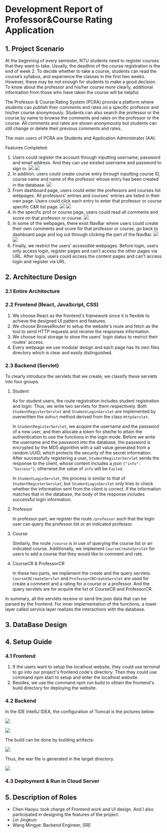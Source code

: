 # Development Report of Professor&Course Rating Application

## 1. Project Scenario

At the beginning of every semester, NTU students need to register courses that they want to take. Usually, the deadline of the course registration is the end of week 2. To decide whether to take a course, students can read the course’s syllabus, and experience the classes in the first two weeks. However, these may be not enough for students to make a good decision. To know about the professor and his/her course more clearly, additional information from those who have taken the course will be helpful.

The Professor & Course Rating System (PCRA) provide a platform where students can publish their comments and rates on a specific professor and his/her course anonymously. Students can also search the professor or the course by name to browse the comments and rates on the professor or the course. All comments and rates are shown anonymously but students can still change or delete their previous comments and rates.

The main users of PCRA are Students and Application Administrator (AA).

Features Completed:

1. Users could register the account through inputting username, password and email address. And they can use existed username and password to sign in.
![](Report_image/register.png)
![](Report_image/login.png)
2. In addition, users could create course entry through inputting course ID, course name and name of the professor whose entry has been created in the database.
![](Report_image/createCourse.png)
3. From dashboard page, users could enter the professors and courses list webpages. All professors' entries and courses' entries are listed in their own page. Users could click each entry to enter that professor or course specific C&R list page.
![](Report_image/proflist.png)
![](Report_image/courselist.png)
4. In the specific prof or course page, users could read all comments and score on that professor or course.
![](Report_image/CR.png)
5. In some of the webpages, there exist NavBar where users could create their own comments and score for that professor or course, go back to dashboard page and log out through clicking the part of the NavBar.
![](Report_image/navbar.png)
![](Report_image/crCreate.png)
6. Finally, we restrict the users' accessible webpages. Before login, users only access login, register pages and can't access the other pages via URL. After login, users could access the content pages and can't access login and register via URL.

## 2. Architecture Design

### 2.1 Entire Architecture

### 2.2 Frontend (React, JavaScript, CSS)

1. We choose React as the frontend's framework since it is flexible to achieve the designed UI pattern and features.
2. We choose BrowseRouter to setup the website's route and fetch as the tool to send HTTP requests and receive the responses information.
3. We choose local storage to store the users' login status to restrict their routes' access.
4. Every webpage we use modular design and each page has its own files directory which is clear and easily distinguished.

### 2.3 Backend (Servlet)
To clearly introduce the servlets that we create, we classify these servlets into four groups.

1. Student

   As for student users, the route registration includes student registration and login. Thus, we write two servlets for them respectively. Both `StudentRegisterServlet` and `StudentLoginServlet` are implemented by overwritten the `doPost` method derived from the class `HttpServlet`.

   In `StudentRegisterServlet`, we acquire the username and the password of a new user, and then allocate a token for she/he to attain the authentication to use the functions in the login mode. Before we write the username and the password into the database, the password is encrypted by the MD5 algorithm with a salt value generated from a random UUID, which protects the security of the secret information. After successfully registering a user, `StudentRegisterServlet` sends the response to the client, whose content includes a json `{"info": "Success"}`, otherwise the value of `info` will be `Failed`.

   In `StudentLoginServlet`, the process is similar to that of `StudentRegisterServlet`, but `StudentLoginServlet` only tries to check whether the information sent from the client is correct. If the information matches that in the database, the body of the response includes successful login information.

2. Professor

   In professor part, we register the route `/professor` such that the login user can query the professor list or an indicated professor. 
   
3. Course
   
   Similarly, the route `/course` is in use of querying the course list or an indicated course. Additionally, we implement `CourseCreateServlet` for users to add a course that they would like to comment and rate.
   
4. CourseCR & ProfessorCR

   In these two parts, we implement the create and the query servlets. `CourseCRCreateServlet` and `ProfessorCRCreateServlet` are used for create a comment and a rating for a course or a professor. And the query servlets are for acquire the list of CourseCR and ProfessorCR.

In summary, all the servlets receive or send the json data that can be parsed by the frontend. For inner implementation of the functions, a lower layer called service layer realizes the interactions with the database.

## 3. DataBase Design


## 4. Setup Guide

### 4.1 Frontend

1. If the users want to setup the localhost website, they could use terminal to go into our project's frontend code's directory. Then they could use command npm start to setup and enter the localhost website. 
2. Besides, we use the command npm run build to obtain the frontend's build directory for deploying the website.

### 4.2 Backend
In the IDE IntelliJ IDEA, the configuration of Tomcat is the pictures below:

![](Report_image/tomcat-config.png)

![](Report_image/tomcat-config1.png)

The build can be done by building artifacts:

![](Report_image/build-artifact.png)

Thus, the war file is generated in the target directory.

![](Report_image/backend-war.png)

### 4.3 Deployment & Run in Cloud Server


## 5. Description of Roles

- Chen Haoyu: took charge of Frontend work and UI design. And I also participated in designing the features of the project.
- Lin Jingkun:
- Wang Mingye: Backend Engineer, SRE